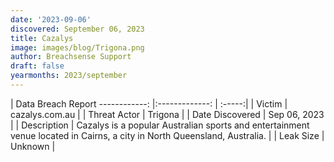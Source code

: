 ```yaml
---
date: '2023-09-06'
discovered: September 06, 2023
title: Cazalys
image: images/blog/Trigona.png
author: Breachsense Support
draft: false
yearmonths: 2023/september
---
```



| Data Breach Report
------------:     |:-------------:    | :-----:|
| Victim      | cazalys.com.au      | 
| Threat Actor      | Trigona      | 
| Date Discovered      | Sep 06, 2023      | 
| Description      | Cazalys is a popular Australian sports and entertainment venue located in Cairns, a city in North Queensland, Australia.      | 
| Leak Size      | Unknown      | 

